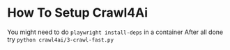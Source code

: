 # How To Setup Crawl4Ai

You might need to do `playwright install-deps` in a container
After all done try `python crawl4ai/3-crawl-fast.py`